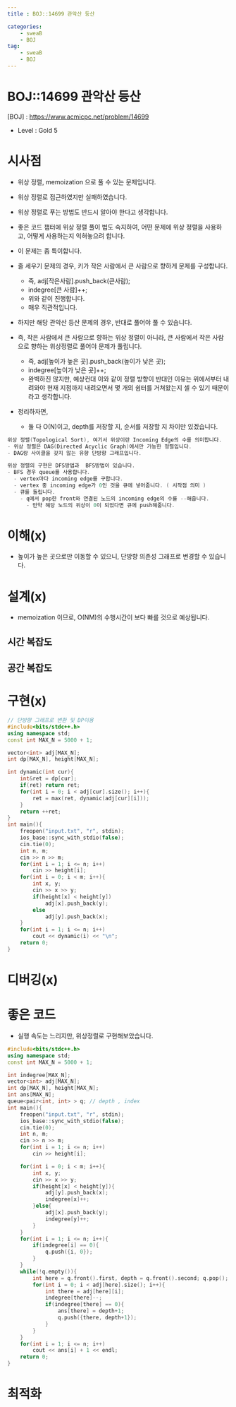 ```yaml
---
title : BOJ::14699 관악산 등산

categories:
    - sweaB
    - BOJ
tag:
    - sweaB
    - BOJ
---
```

# BOJ::14699 관악산 등산
[BOJ] : <https://www.acmicpc.net/problem/14699>
- Level : Gold 5

# 시사점
- 위상 정렬, memoization 으로 풀 수 있는 문제입니다.
- 위상 정렬로 접근하였지만 실패하였습니다.
- 위상 정렬로 푸는 방법도 반드시 알아야 한다고 생각합니다.
- 좋은 코드 챕터에 위상 정렬 풀이 법도 숙지하여, 어떤 문제에 위상 정렬을 사용하고, 어떻게
  사용하는지 익혀놓으려 합니다.

- 이 문제는 좀 특이합니다.
- 줄 세우기 문제의 경우, 키가 작은 사람에서 큰 사람으로 향하게 문제를 구성합니다.
  - 즉, adj[작은사람].push_back(큰사람);
  - indegree[큰 사람]++;
  - 위와 같이 진행합니다.
  - 매우 직관적입니다.
- 하지만 해당 관악산 등산 문제의 경우, 반대로 풀어야 풀 수 있습니다.
- 즉, 작은 사람에서 큰 사람으로 향하는 위상 정렬이 아니라, 큰 사람에서 작은 사람으로 향하는
  위상정렬로 풀어야 문제가 풀립니다.
  - 즉, adj[높이가 높은 곳].push_back(높이가 낮은 곳);
  - indegree[높이가 낮은 곳]++;
  - 완벽하진 않지만, 예상컨대 이와 같이 정렬 방향이 반대인 이유는 위에서부터 내려와야 현재 지점까지
    내려오면서 몇 개의 쉼터를 거쳐왔는지 셀 수 있기 때문이라고 생각합니다.

- 정리하자면,
  - 둘 다 O(N)이고, depth를 저장할 지, 순서를 저장할 지 차이만 있겠습니다.


```cpp
위상 정렬(Topological Sort), 여기서 위상이란 Incoming Edge의 수를 의미합니다.
- 위상 정렬은 DAG(Directed Acyclic Graph)에서만 가능한 정렬입니다.
- DAG랑 사이클을 갖지 않는 유향 단방향 그래프입니다.

위상 정렬의 구현은 DFS방법과  BFS방법이 있습니다.
- BFS 경우 queue를 사용합니다.
  - vertex마다 incoming edge를 구합니다.
  - vertex 중 incoming edge가 0인 것을 큐에 넣어줍니다. ( 시작점 의미 )
  - 큐를 돌립니다.
    - q에서 pop한 front와 연결된 노드의 incoming edge의 수를 --해줍니다.
      - 만약 해당 노드의 위상이 0이 되었다면 큐에 push해줍니다.
```


# 이해(x)
- 높이가 높은 곳으로만 이동할 수 있으니, 단방향 의존성 그래프로 변경할 수 있습니다.

# 설계(x)
- memoization 이므로, O(NM)의 수행시간이 보다 빠를 것으로 예상됩니다.

## 시간 복잡도

## 공간 복잡도

# 구현(x)

```cpp
// 단방향 그래프로 변환 및 DP이용
#include<bits/stdc++.h>
using namespace std;
const int MAX_N = 5000 + 1;

vector<int> adj[MAX_N];
int dp[MAX_N], height[MAX_N];

int dynamic(int cur){
    int&ret = dp[cur];
    if(ret) return ret;
    for(int i = 0; i < adj[cur].size(); i++){
        ret = max(ret, dynamic(adj[cur][i]));
    }
    return ++ret;
}
int main(){
    freopen("input.txt", "r", stdin);
    ios_base::sync_with_stdio(false);
    cin.tie(0);
    int n, m;
    cin >> n >> m;
    for(int i = 1; i <= n; i++)
        cin >> height[i];
    for(int i = 0; i < m; i++){
        int x, y;
        cin >> x >> y;
        if(height[x] < height[y])
            adj[x].push_back(y);
        else
            adj[y].push_back(x);
    }
    for(int i = 1; i <= n; i++)
        cout << dynamic(i) << "\n";
    return 0;
}
```

# 디버깅(x)

# 좋은 코드
- 실행 속도는 느리지만, 위상정렬로 구현해보았습니다.

```cpp
#include<bits/stdc++.h>
using namespace std;
const int MAX_N = 5000 + 1;

int indegree[MAX_N];
vector<int> adj[MAX_N];
int dp[MAX_N], height[MAX_N];
int ans[MAX_N];
queue<pair<int, int> > q; // depth , index
int main(){
    freopen("input.txt", "r", stdin);
    ios_base::sync_with_stdio(false);
    cin.tie(0);
    int n, m;
    cin >> n >> m;
    for(int i = 1; i <= n; i++)
        cin >> height[i];

    for(int i = 0; i < m; i++){
        int x, y;
        cin >> x >> y;
        if(height[x] < height[y]){
            adj[y].push_back(x);
            indegree[x]++;
        }else{
            adj[x].push_back(y);
            indegree[y]++;
        }
    }
    for(int i = 1; i <= n; i++){
        if(indegree[i] == 0){
            q.push({i, 0});
        }
    }
    while(!q.empty()){
        int here = q.front().first, depth = q.front().second; q.pop();
        for(int i = 0; i < adj[here].size(); i++){
            int there = adj[here][i];
            indegree[there]--;
            if(indegree[there] == 0){
                ans[there] = depth+1;
                q.push({there, depth+1});
            }
        }
    }
    for(int i = 1; i <= n; i++)
        cout << ans[i] + 1 << endl;
    return 0;
}
```

# 최적화
